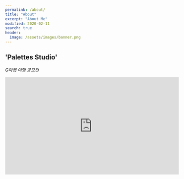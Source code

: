```yaml
---
permalink: /about/
title: "About"
excerpt: "About Me"
modified: 2020-02-11
search: true
header:
  image: /assets/images/banner.png
---
```


## 'Palettes Studio'


*G마켓 여행 공모전*
<iframe width="560" height="315" src="https://www.youtube.com/embed/{{ MiXGeE4bHjU }}" frameborder="0" allow="accelerometer; autoplay; encrypted-media; gyroscope; picture-in-picture" allowfullscreen></iframe>


